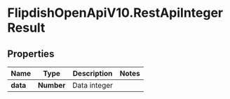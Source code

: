 # FlipdishOpenApiV10.RestApiIntegerResult

## Properties
Name | Type | Description | Notes
------------ | ------------- | ------------- | -------------
**data** | **Number** | Data integer | 



